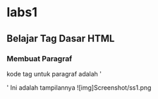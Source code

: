 # labs1
## Belajar Tag Dasar HTML
### Membuat Paragraf

kode tag untuk paragraf adalah '<p>'
Ini adalah tampilannya
![img]Screenshot/ss1.png